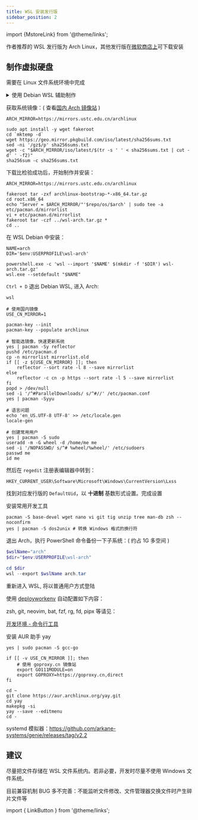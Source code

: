 ```yaml
---
title: WSL 安装发行版
sidebar_position: 2
---
```


import {MstoreLink} from '@theme/links';

作者推荐的 WSL 发行版为 Arch Linux，其他发行版在<a href="https://aka.ms/wslstore">微软商店上</a>可下载安装

## 制作虚拟硬盘

需要在 Linux 文件系统环境中完成

<details><summary>使用 Debian WSL 辅助制作</summary>

1. 从 <MstoreLink id="9MSVKQC78PK6" name="微软商店"/> 安装
2. 输入用户名密码以初始化，例如 `me` : `'`

要想从国内镜像源加速 apt 获取：

1. 获取缺失的软件包：
   [可信证书](https://packages.debian.org/stable/all/ca-certificates/download)
   及 [openssl](https://packages.debian.org/stable/amd64/openssl/download)
2. ```shell
   wsl sudo apt install -y ./ca-certificates_*.deb ./openssl_*.deb
   ```
3. <a href="/docs/setup-linux/for-debian#国内镜像软件仓" target="_blank">
   设置镜像源并更新</a>

</details>

获取系统镜像：( 查看[国内 Arch 镜像站](https://mirrorz.org/os/archlinux) )

```shell
ARCH_MIRROR=https://mirrors.ustc.edu.cn/archlinux

sudo apt install -y wget fakeroot
cd `mktemp -d`
wget https://geo.mirror.pkgbuild.com/iso/latest/sha256sums.txt
sed -ni '/gz$/p' sha256sums.txt
wget -c "$ARCH_MIRROR/iso/latest/$(tr -s ' ' < sha256sums.txt | cut -d' ' -f2)"
sha256sum -c sha256sums.txt
```

下载比检验成功后，开始制作并安装：

```shell
ARCH_MIRROR=https://mirrors.ustc.edu.cn/archlinux

fakeroot tar -zxf archlinux-bootstrap-*-x86_64.tar.gz
cd root.x86_64
echo "Server = $ARCH_MIRROR/"'$repo/os/$arch' | sudo tee -a etc/pacman.d/mirrorlist
vi + etc/pacman.d/mirrorlist
fakeroot tar -czf ../wsl-arch.tar.gz *
cd ..
```

<!--
[ -x "$(command -v explorer.exe)" ] && explorer.exe .
-->

在 WSL Debian 中安装：

```shell
NAME=arch
DIR='$env:USERPROFILE\wsl-arch'

powershell.exe -c 'wsl --import '$NAME' $(mkdir -f '$DIR') wsl-arch.tar.gz'
wsl.exe --setdefault "$NAME"
```

`Ctrl + D` 退出 Debian WSL, 进入 Arch:

    wsl

```shell
# 使用国内镜像
USE_CN_MIRROR=1

pacman-key --init
pacman-key --populate archlinux

# 智能选镜像，快速更新系统
yes | pacman -Sy reflector
pushd /etc/pacman.d
cp -n mirrorlist mirrorlist.old
if [[ -z ${USE_CN_MIRROR} ]]; then
    reflector --sort rate -l 8 --save mirrorlist
else
    reflector -c cn -p https --sort rate -l 5 --save mirrorlist
fi
popd > /dev/null
sed -i '/^#ParallelDownloads/ s/^#//' /etc/pacman.conf
yes | pacman -Syyu

# 语言问题
echo 'en_US.UTF-8 UTF-8' >> /etc/locale.gen
locale-gen

# 创建常用用户
yes | pacman -S sudo
useradd -m -G wheel -d /home/me me
sed -i '/NOPASSWD/ s/^# %wheel/%wheel/' /etc/sudoers
passwd me
id me
```

然后在 `regedit` 注册表编辑器中转到：

    HKEY_CURRENT_USER\Software\Microsoft\Windows\CurrentVersion\Lxss

找到对应发行版的 `DefaultUid`，以 **十进制** 基数形式设置。完成设置

安装常用开发工具

```shell
pacman -S base-devel wget nano vi git tig unzip tree man-db zsh --noconfirm
yes | pacman -S dos2unix # 转换 Windows 格式的换行符
```

退出 Arch，执行 PowerShell 命令备份一下子系统：( 约占 1G 多空间 )

```powershell
$wslName="arch"
$dir="$env:USERPROFILE\wsl-arch"

cd $dir
wsl --export $wslName arch.tar

```

重新进入 WSL, 将以普通用户方式登陆

使用 <a href="/docs/devenv/deployworkenv" target="_blank">deployworkenv</a> 自动配置如下内容：

zsh, git, neovim, bat, fzf, rg, fd, pipx 等请见：

<a target="_blank" href="/docs/devenv/catalog#命令行工具">
  开发环境 - 命令行工具
</a>

<br/>

安装 AUR 助手 yay

```shell
yes | sudo pacman -S gcc-go

if [[ -v USE_CN_MIRROR ]]; then
    # 使用 goproxy.cn 镜像站
    export GO111MODULE=on
    export GOPROXY=https://goproxy.cn,direct
fi

cd ~
git clone https://aur.archlinux.org/yay.git
cd yay
makepkg -si
yay --save --editmenu
cd -
```

systemd 模拟器：https://github.com/arkane-systems/genie/releases/tag/v2.2

## 建议

尽量把文件存储在 WSL 文件系统内。若非必要，开发时尽量不使用 Windows 文件系统。

目前兼容机制 BUG 多不完善：不能监听文件修改、文件管理器交换文件时产生碎片文件等

<!-- printf "\n-c cn\n" >> /etc/xdg/reflector/reflector.conf -->

import { LinkButton } from '@theme/links';
